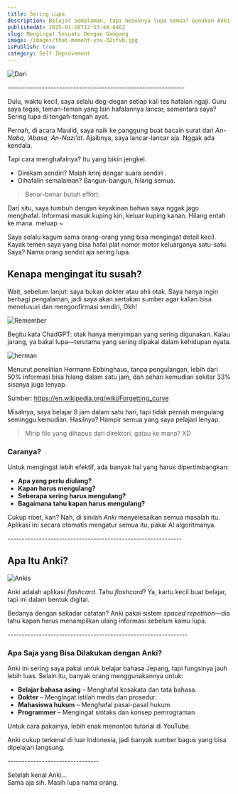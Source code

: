 ```yaml
---
title: Sering Lupa
description: Belajar semalaman, tapi besoknya lupa semua? Gunakan Anki
publishedAt: 2025-01-20T12:53:48.846Z
slug: Mengingat Sesuatu Dengan Gampang
image: /images/that-moment-you-32sfvb.jpg
isPublish: true
category: Self Improvement
---
```

![Dori](/images/that-moment-you-32sfvb.jpg "Dori")

\-﻿------------------------------﻿------------------------------﻿-


Dulu, waktu kecil, saya selalu deg-degan setiap kali tes hafalan ngaji. Guru saya tegas, teman-teman yang lain hafalannya lancar, sementara saya? Sering lupa di tengah-tengah ayat.

Pernah, di acara Maulid, saya naik ke panggung buat bacain surat dari *An-Naba, ‘Abasa, An-Nazi’at*. Ajaibnya, saya lancar-lancar aja. Nggak ada kendala.

Tapi cara menghafalnya? Itu yang bikin jengkel.

* Direkam sendiri? Malah krinj dengar suara sendiri .
* Dihafalin semalaman? Bangun-bangun, hilang semua. 

> Benar-benar butuh effort.

Dari situ, saya tumbuh dengan keyakinan bahwa saya nggak jago menghafal. Informasi masuk kuping kiri, keluar kuping kanan. Hilang entah ke mana. meluap ~

Saya selalu kagum sama orang-orang yang bisa mengingat detail kecil. Kayak temen saya yang bisa hafal plat nomor motor keluarganya satu-satu. Saya? Nama orang sendiri aja sering lupa.

## Kenapa mengingat itu susah?

Wait, sebelum lanjut: saya bukan dokter atau ahli otak. Saya hanya ingin berbagi pengalaman, jadi saya akan sertakan sumber agar kalian bisa menelusuri dan mengonfirmasi sendiri, Okh!

![Remember](/images/screenshot-from-2025-03-31-19-51-00.png "Remember")

Begitu kata ChadGPT: otak hanya menyimpan yang sering digunakan. Kalau jarang, ya bakal lupa—terutama yang sering dipakai dalam kehidupan nyata.



![herman](/images/what-is-the-forgetting-curve-and-how-do-you-combat-it.png "herman")

Menurut penelitian Hermann Ebbinghaus, tanpa pengulangan, lebih dari 50% informasi bisa hilang dalam satu jam, dan sehari kemudian sekitar 33% sisanya juga lenyap.

Sumber: [https://en.wikipedia.org/wiki/Forgetting_curve ](https://en.wikipedia.org/wiki/Forgetting_curve)

Misalnya, saya belajar 8 jam dalam satu hari, tapi tidak pernah mengulang seminggu kemudian. Hasilnya? Hampir semua yang saya pelajari lenyap. 



> Mirip file yang dihapus dari direktori, gatau ke mana? XD



### Caranya?

Untuk mengingat lebih efektif, ada banyak hal yang harus dipertimbangkan:

* **Apa yang perlu diulang?**
* **Kapan harus mengulang?**
* **Seberapa sering harus mengulang?**
* **Bagaimana tahu kapan harus mengulang?**



Cukup ribet, kan? Nah, di sinilah *Anki* menyelesaikan semua masalah itu. Aplikasi ini secara otomatis mengatur semua itu, pakai AI algoritmanya.

\-﻿------------------------------﻿------------------------------﻿

## A﻿pa Itu Anki?



![Ankis](/images/desain-tanpa-judul.png "Ankis")

Anki adalah aplikasi *flashcard*. Tahu *flashcard*? Ya, kartu kecil buat belajar, tapi ini dalam bentuk digital.

Bedanya dengan sekadar catatan? Anki pakai sistem *spaced repetition*—dia tahu kapan harus menampilkan ulang informasi sebelum kamu lupa.

\-﻿--------------------------------﻿------------------------------﻿

### **Apa Saja yang Bisa Dilakukan dengan Anki?**

Anki ini sering saya pakai untuk belajar bahasa Jepang, tapi fungsinya jauh lebih luas. Selain itu, banyak orang menggunakannya untuk:

* **Belajar bahasa asing** – Menghafal kosakata dan tata bahasa.
* **Dokter** – Mengingat istilah medis dan prosedur.
* **Mahasiswa hukum** – Menghafal pasal-pasal hukum.
* **Programmer** – Mengingat sintaks dan konsep pemrograman.



Untuk cara pakainya, lebih enak menonton tutorial di YouTube. 

Anki cukup terkenal di luar Indonesia, jadi banyak sumber bagus yang bisa dipelajari langsung.



\--------------------------------

Setelah kenal Anki…\
Sama aja sih. Masih lupa nama orang.